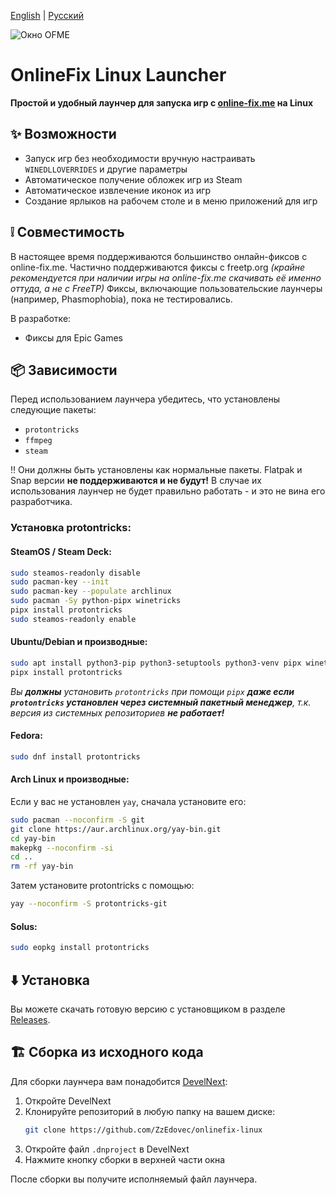 
[English](https://github.com/ZzEdovec/onlinefix-linux/blob/main/README.md) | [Русский](https://github.com/ZzEdovec/onlinefix-linux/blob/main/README_ru.md)

![Окно OFME](https://zzedovec.github.io/images/ofmeBanner.png)
# OnlineFix Linux Launcher

**Простой и удобный лаунчер для запуска игр с ****[online-fix.me](https://online-fix.me)**** на Linux**

## ✨ Возможности

- Запуск игр без необходимости вручную настраивать `WINEDLLOVERRIDES` и другие параметры
- Автоматическое получение обложек игр из Steam
- Автоматическое извлечение иконок из игр
- Создание ярлыков на рабочем столе и в меню приложений для игр

## ❕ Совместимость

В настоящее время поддерживаются большинство онлайн-фиксов с online-fix.me. Частично поддерживаются фиксы с freetp.org *(крайне рекомендуется при наличии игры на online-fix.me скачивать её именно оттуда, а не с FreeTP)*
Фиксы, включающие пользовательские лаунчеры (например, Phasmophobia), пока не тестировались.

В разработке:
- Фиксы для Epic Games

## 📦 Зависимости

Перед использованием лаунчера убедитесь, что установлены следующие пакеты:

- `protontricks`
- `ffmpeg`
- `steam`

‼️ Они должны быть установлены как нормальные пакеты. Flatpak и Snap версии **не поддерживаются и не будут!** В случае их использования лаунчер не будет правильно работать - и это не вина его разработчика.

### Установка protontricks:

#### SteamOS / Steam Deck:

```bash
sudo steamos-readonly disable
sudo pacman-key --init
sudo pacman-key --populate archlinux
sudo pacman -Sy python-pipx winetricks
pipx install protontricks
sudo steamos-readonly enable
```

#### Ubuntu/Debian и производные:

```bash
sudo apt install python3-pip python3-setuptools python3-venv pipx winetricks
pipx install protontricks
```
*Вы **должны** установить `protontricks` при помощи `pipx` **даже если `protontricks` установлен через системный пакетный менеджер**, т.к. версия из системных репозиториев **не работает!***

#### Fedora:

```bash
sudo dnf install protontricks
```

#### Arch Linux и производные:

Если у вас не установлен `yay`, сначала установите его:

```bash
sudo pacman --noconfirm -S git
git clone https://aur.archlinux.org/yay-bin.git
cd yay-bin
makepkg --noconfirm -si
cd ..
rm -rf yay-bin
```

Затем установите protontricks с помощью:

```bash
yay --noconfirm -S protontricks-git
```

#### Solus:

```bash
sudo eopkg install protontricks
```

## ⬇️ Установка

Вы можете скачать готовую версию с установщиком в разделе [Releases](https://github.com/ZzEdovec/onlinefix-linux/releases).

## 🏗 Сборка из исходного кода

Для сборки лаунчера вам понадобится [DevelNext](https://develnext.org):

1. Откройте DevelNext
2. Клонируйте репозиторий в любую папку на вашем диске:
   ```bash
   git clone https://github.com/ZzEdovec/onlinefix-linux
   ```
3. Откройте файл `.dnproject` в DevelNext
4. Нажмите кнопку сборки в верхней части окна

После сборки вы получите исполняемый файл лаунчера.
